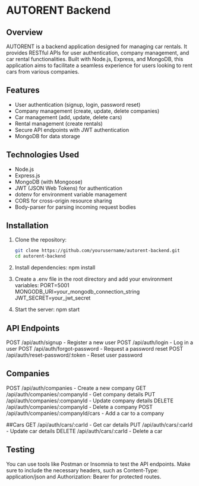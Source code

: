 # AUTORENT Backend

## Overview

AUTORENT is a backend application designed for managing car rentals. It provides RESTful APIs for user authentication, company management, and car rental functionalities. Built with Node.js, Express, and MongoDB, this application aims to facilitate a seamless experience for users looking to rent cars from various companies.

## Features

- User authentication (signup, login, password reset)
- Company management (create, update, delete companies)
- Car management (add, update, delete cars)
- Rental management (create rentals)
- Secure API endpoints with JWT authentication
- MongoDB for data storage

## Technologies Used

- Node.js
- Express.js
- MongoDB (with Mongoose)
- JWT (JSON Web Tokens) for authentication
- dotenv for environment variable management
- CORS for cross-origin resource sharing
- Body-parser for parsing incoming request bodies

## Installation

1. Clone the repository:

   ```bash
   git clone https://github.com/yourusername/autorent-backend.git
   cd autorent-backend
2. Install dependencies:
   npm install
3. Create a .env file in the root directory and add your environment variables:
   PORT=5001
   MONGODB_URI=your_mongodb_connection_string
   JWT_SECRET=your_jwt_secret
4. Start the server:
   npm start

 ## API Endpoints

POST /api/auth/signup - Register a new user
POST /api/auth/login - Log in a user
POST /api/auth/forgot-password - Request a password reset
POST /api/auth/reset-password/:token - Reset user password

## Companies
POST /api/auth/companies - Create a new company
GET /api/auth/companies/:companyId - Get company details
PUT /api/auth/companies/:companyId - Update company details
DELETE /api/auth/companies/:companyId - Delete a company
POST /api/auth/companies/:companyId/cars - Add a car to a company

##Cars
GET /api/auth/cars/:carId - Get car details
PUT /api/auth/cars/:carId - Update car details
DELETE /api/auth/cars/:carId - Delete a car

## Testing
You can use tools like Postman or Insomnia to test the API endpoints. Make sure to include the necessary headers, such as Content-Type: application/json and Authorization: Bearer <token> for protected routes.
